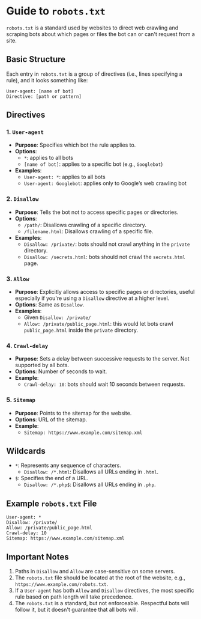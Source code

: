 # Guide to `robots.txt`

`robots.txt` is a standard used by websites to direct web crawling and scraping bots about which pages or files the bot can or can't request from a site.

## Basic Structure

Each entry in `robots.txt` is a group of directives (i.e., lines specifying a rule), and it looks something like:

```plaintext
User-agent: [name of bot]
Directive: [path or pattern]
```

## Directives

### 1. `User-agent`
- **Purpose**: Specifies which bot the rule applies to.
- **Options**:
  - `*`: applies to all bots
  - `[name of bot]`: applies to a specific bot (e.g., `Googlebot`)
- **Examples**:
  - `User-agent: *`: applies to all bots
  - `User-agent: Googlebot`: applies only to Google’s web crawling bot

### 2. `Disallow`
- **Purpose**: Tells the bot not to access specific pages or directories.
- **Options**:
  - `/path/`: Disallows crawling of a specific directory.
  - `/filename.html`: Disallows crawling of a specific file.
- **Examples**:
  - `Disallow: /private/`: bots should not crawl anything in the `private` directory.
  - `Disallow: /secrets.html`: bots should not crawl the `secrets.html` page.

### 3. `Allow`
- **Purpose**: Explicitly allows access to specific pages or directories, useful especially if you're using a `Disallow` directive at a higher level.
- **Options**: Same as `Disallow`.
- **Examples**:
  - Given `Disallow: /private/`
  - `Allow: /private/public_page.html`: this would let bots crawl `public_page.html` inside the `private` directory.

### 4. `Crawl-delay`
- **Purpose**: Sets a delay between successive requests to the server. Not supported by all bots.
- **Options**: Number of seconds to wait.
- **Example**: 
  - `Crawl-delay: 10`: bots should wait 10 seconds between requests.

### 5. `Sitemap`
- **Purpose**: Points to the sitemap for the website.
- **Options**: URL of the sitemap.
- **Example**: 
  - `Sitemap: https://www.example.com/sitemap.xml`

## Wildcards

- `*`: Represents any sequence of characters.
  - `Disallow: /*.html`: Disallows all URLs ending in `.html`.
- `$`: Specifies the end of a URL.
  - `Disallow: /*.php$`: Disallows all URLs ending in `.php`.

## Example `robots.txt` File

```plaintext
User-agent: *
Disallow: /private/
Allow: /private/public_page.html
Crawl-delay: 10
Sitemap: https://www.example.com/sitemap.xml
```

## Important Notes

1. Paths in `Disallow` and `Allow` are case-sensitive on some servers.
2. The `robots.txt` file should be located at the root of the website, e.g., `https://www.example.com/robots.txt`.
3. If a `User-agent` has both `Allow` and `Disallow` directives, the most specific rule based on path length will take precedence.
4. The `robots.txt` is a standard, but not enforceable. Respectful bots will follow it, but it doesn't guarantee that all bots will.

